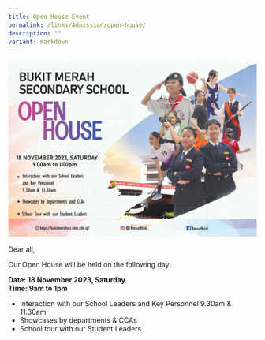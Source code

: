 ```yaml
---
title: Open House Event
permalink: /links/Admission/open-house/
description: ""
variant: markdown
---
```

![](/images/flyer-design-2023.jpg)

Dear all,

Our Open House will be held on the following day:

**Date: 18 November 2023, Saturday<br>
Time: 9am to 1pm**

* Interaction with our School Leaders and Key Personnel 9.30am &amp; 11.30am
* Showcases by departments &amp; CCAs
* School tour with our Student Leaders